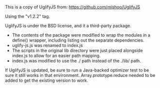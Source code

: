 This is a copy of UglifyJS from:
https://github.com/mishoo/UglifyJS

Using the "v1.2.2" tag.

UglifyJS is under the BSD license, and it a third-party package.

* The contents of the package were modified to wrap the modules in a define() wrapper,
  including listing out the separate dependencies.
* uglify-js.js was renamed to index.js
* The scripts in the original lib directory were just placed alongside index.js to allow for an easier path mapping.
* index.js was modified to use the ./ path instead of the ./lib/ path.

If UglifyJS is updated, be sure to run a Java-backed optimizer test to be sure
it still works in that environment. Array.prototype.reduce needed to be added
to get the existing version to work.